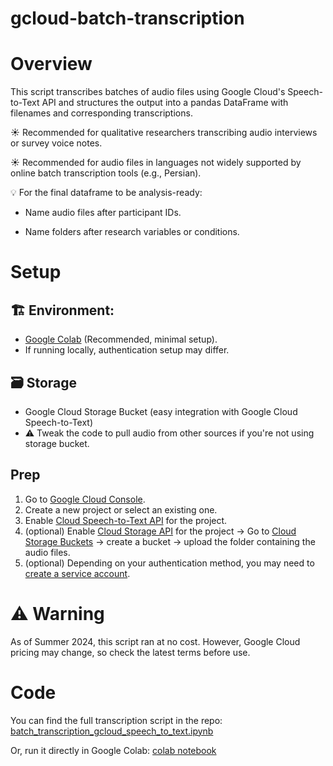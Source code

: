# gcloud-batch-transcription
# Overview

This script transcribes batches of audio files using Google Cloud's Speech-to-Text API and structures the output into a pandas DataFrame with filenames and corresponding transcriptions.

☀️ Recommended for qualitative researchers transcribing audio interviews or survey voice notes.

☀️ Recommended for audio files in languages not widely supported by online batch transcription tools (e.g., Persian). 

💡 For the final dataframe to be analysis-ready:
- Name audio files after participant IDs.

- Name folders after research variables or conditions.


# Setup

## 🏗️ Environment:
- [Google Colab](https://colab.research.google.com/) (Recommended, minimal setup).
- If running locally, authentication setup may differ.

## 🗃️ Storage
- Google Cloud Storage Bucket (easy integration with Google Cloud Speech-to-Text)
- ⚠️ Tweak the code to pull audio from other sources if you're not using storage bucket.

## Prep

1. Go to [Google Cloud Console](https://console.cloud.google.com/).
2. Create a new project or select an existing one.
3. Enable [Cloud Speech-to-Text API](https://console.cloud.google.com/apis/library/speech.googleapis.com?) for the project.
4. (optional) Enable [Cloud Storage API](https://console.cloud.google.com/apis/library/storage-component.googleapis.com?) for the project -> Go to [Cloud Storage Buckets](https://console.cloud.google.com/storage/) -> create a bucket -> upload the folder containing the audio files.
5. (optional) Depending on your authentication method, you may need to [create a service account](https://cloud.google.com/iam/docs/service-accounts-create).

# ⚠️ Warning
As of Summer 2024, this script ran at no cost. However, Google Cloud pricing may change, so check the latest terms before use.

# Code

You can find the full transcription script in the repo: [batch_transcription_gcloud_speech_to_text.ipynb](batch_transcription_gcloud_speech_to_text.ipynb)

Or, run it directly in Google Colab: [colab notebook](https://colab.research.google.com/drive/1lFz0DOkhqIpX85Ddb3haEDC-XjQQBKnD?usp=sharing)


